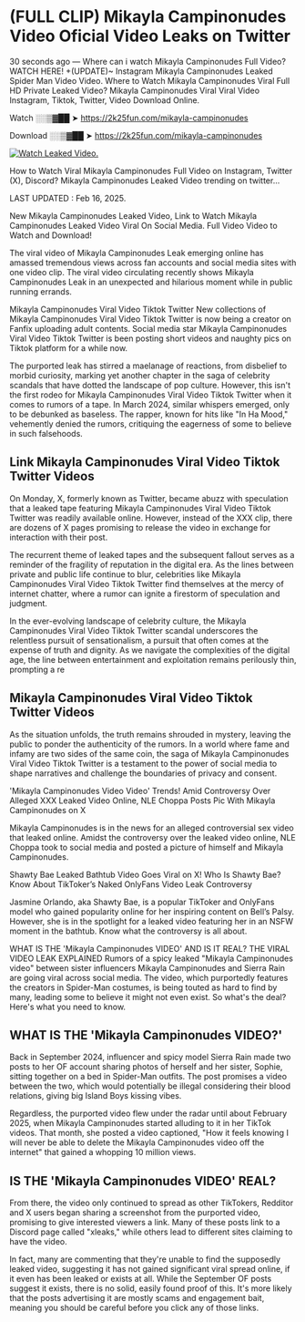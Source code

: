 # (FULL CLIP) Mikayla Campinonudes Video Oficial Video Leaks on Twitter

30 seconds ago — Where can i watch Mikayla Campinonudes Full Video? WATCH HERE! +(UPDATE)~ Instagram Mikayla Campinonudes Leaked Spider Man Video Video. Where to Watch Mikayla Campinonudes Viral Full HD Private Leaked Video? Mikayla Campinonudes Viral Viral Video Instagram, Tiktok, Twitter, Video Download Online.

Watch ░░▒▓██ ➤ https://2k25fun.com/mikayla-campinonudes

Download ░░▒▓██ ➤ https://2k25fun.com/mikayla-campinonudes

[![Watch Leaked Video.](https://miro.medium.com/v2/resize:fit:828/format:webp/1*cilzJN44JGOrTw9NJCrNHA.gif "Watch Leaked Video")](https://2k25fun.com/mikayla-campinonudes)

How to Watch Viral Mikayla Campinonudes Full Video on Instagram, Twitter (X), Discord? Mikayla Campinonudes Leaked Video trending on twitter...

LAST UPDATED : Feb 16, 2025.

New Mikayla Campinonudes Leaked Video, Link to Watch Mikayla Campinonudes Leaked Video Viral On Social Media. Full Video Video to Watch and Download!

The viral video of Mikayla Campinonudes Leak emerging online has amassed tremendous views across fan accounts and social media sites with one video clip. The viral video circulating recently shows Mikayla Campinonudes Leak in an unexpected and hilarious moment while in public running errands.

Mikayla Campinonudes Viral Video Tiktok Twitter New collections of Mikayla Campinonudes Viral Video Tiktok Twitter is now being a creator on Fanfix uploading adult contents. Social media star Mikayla Campinonudes Viral Video Tiktok Twitter is been posting short videos and naughty pics on Tiktok platform for a while now.

The purported leak has stirred a maelanage of reactions, from disbelief to morbid curiosity, marking yet another chapter in the saga of celebrity scandals that have dotted the landscape of pop culture. However, this isn't the first rodeo for Mikayla Campinonudes Viral Video Tiktok Twitter when it comes to rumors of a tape. In March 2024, similar whispers emerged, only to be debunked as baseless. The rapper, known for hits like "In Ha Mood," vehemently denied the rumors, critiquing the eagerness of some to believe in such falsehoods.

## Link Mikayla Campinonudes Viral Video Tiktok Twitter Videos

On Monday, X, formerly known as Twitter, became abuzz with speculation that a leaked tape featuring Mikayla Campinonudes Viral Video Tiktok Twitter was readily available online. However, instead of the XXX clip, there are dozens of X pages promising to release the video in exchange for interaction with their post.

The recurrent theme of leaked tapes and the subsequent fallout serves as a reminder of the fragility of reputation in the digital era. As the lines between private and public life continue to blur, celebrities like Mikayla Campinonudes Viral Video Tiktok Twitter find themselves at the mercy of internet chatter, where a rumor can ignite a firestorm of speculation and judgment.

In the ever-evolving landscape of celebrity culture, the Mikayla Campinonudes Viral Video Tiktok Twitter scandal underscores the relentless pursuit of sensationalism, a pursuit that often comes at the expense of truth and dignity. As we navigate the complexities of the digital age, the line between entertainment and exploitation remains perilously thin, prompting a re

##  Mikayla Campinonudes Viral Video Tiktok Twitter Videos

As the situation unfolds, the truth remains shrouded in mystery, leaving the public to ponder the authenticity of the rumors. In a world where fame and infamy are two sides of the same coin, the saga of Mikayla Campinonudes Viral Video Tiktok Twitter is a testament to the power of social media to shape narratives and challenge the boundaries of privacy and consent.

'Mikayla Campinonudes Video Video' Trends! Amid Controversy Over Alleged XXX Leaked Video Online, NLE Choppa Posts Pic With Mikayla Campinonudes on X

Mikayla Campinonudes is in the news for an alleged controversial sex video that leaked online. Amidst the controversy over the leaked video online, NLE Choppa took to social media and posted a picture of himself and Mikayla Campinonudes.

Shawty Bae Leaked Bathtub Video Goes Viral on X! Who Is Shawty Bae? Know About TikToker’s Naked OnlyFans Video Leak Controversy

Jasmine Orlando, aka Shawty Bae, is a popular TikToker and OnlyFans model who gained popularity online for her inspiring content on Bell’s Palsy. However, she is in the spotlight for a leaked video featuring her in an NSFW moment in the bathtub. Know what the controversy is all about.

WHAT IS THE 'Mikayla Campinonudes VIDEO' AND IS IT REAL? THE VIRAL VIDEO LEAK EXPLAINED Rumors of a spicy leaked "Mikayla Campinonudes video" between sister influencers Mikayla Campinonudes and Sierra Rain are going viral across social media. The video, which purportedly features the creators in Spider-Man costumes, is being touted as hard to find by many, leading some to believe it might not even exist. So what's the deal? Here's what you need to know.

## WHAT IS THE 'Mikayla Campinonudes VIDEO?'

Back in September 2024, influencer and spicy model Sierra Rain made two posts to her OF account sharing photos of herself and her sister, Sophie, sitting together on a bed in Spider-Man outfits. The post promises a video between the two, which would potentially be illegal considering their blood relations, giving big Island Boys kissing vibes.

Regardless, the purported video flew under the radar until about February 2025, when Mikayla Campinonudes started alluding to it in her TikTok videos. That month, she posted a video captioned, "How it feels knowing I will never be able to delete the Mikayla Campinonudes video off the internet" that gained a whopping 10 million views.

## IS THE 'Mikayla Campinonudes VIDEO' REAL?

From there, the video only continued to spread as other TikTokers, Redditor and X users began sharing a screenshot from the purported video, promising to give interested viewers a link. Many of these posts link to a Discord page called "xleaks," while others lead to different sites claiming to have the video.

In fact, many are commenting that they're unable to find the supposedly leaked video, suggesting it has not gained significant viral spread online, if it even has been leaked or exists at all. While the September OF posts suggest it exists, there is no solid, easily found proof of this. It's more likely that the posts advertising it are mostly scams and engagement bait, meaning you should be careful before you click any of those links.